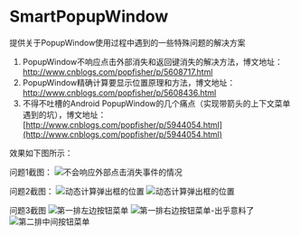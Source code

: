 # SmartPopupWindow
提供关于PopupWindow使用过程中遇到的一些特殊问题的解决方案

1. PopupWindow不响应点击外部消失和返回键消失的解决方法，博文地址：http://www.cnblogs.com/popfisher/p/5608717.html
2. PopupWindow精确计算要显示位置原理和方法，博文地址：http://www.cnblogs.com/popfisher/p/5608436.html
3. 不得不吐槽的Android PopupWindow的几个痛点（实现带箭头的上下文菜单遇到的坑），博文地址：[http://www.cnblogs.com/popfisher/p/5944054.html](http://www.cnblogs.com/popfisher/p/5944054.html)


效果如下图所示：

问题1截图：
![不会响应外部点击消失事件的情况](/docpic/1.png)

问题2截图：
![动态计算弹出框的位置](/docpic/2.png)    ![动态计算弹出框的位置](/docpic/3.png)

问题3截图
![第一排左边按钮菜单](/docpic/topleft.png)   ![第一排右边按钮菜单-出乎意料了](/docpic/topright.png)   ![第二排中间按钮菜单](/docpic/bottomcenter.png)  
